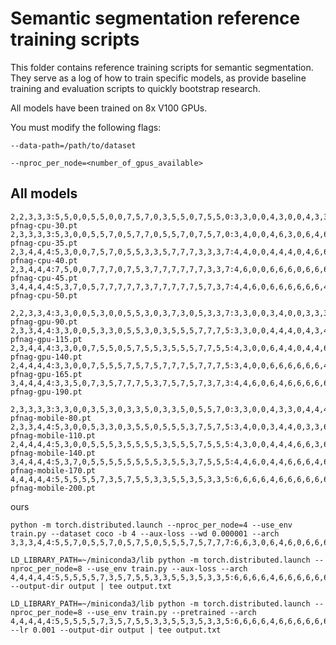 # Semantic segmentation reference training scripts

This folder contains reference training scripts for semantic segmentation.
They serve as a log of how to train specific models, as provide baseline
training and evaluation scripts to quickly bootstrap research.

All models have been trained on 8x V100 GPUs.

You must modify the following flags:

`--data-path=/path/to/dataset`

`--nproc_per_node=<number_of_gpus_available>`

## All models
```
2,2,3,3,3:5,5,0,0,5,5,0,0,7,5,7,0,3,5,5,0,7,5,5,0:3,3,0,0,4,3,0,0,4,3,3,0,6,4,4,0,6,6,6,0 pfnag-cpu-30.pt
2,3,3,3,3:5,3,0,0,5,5,7,0,5,7,7,0,5,5,7,0,7,5,7,0:3,4,0,0,4,6,3,0,6,4,6,0,6,6,6,0,6,6,6,0 pfnag-cpu-35.pt
2,3,4,4,4:5,3,0,0,7,5,7,0,5,5,3,3,5,7,7,7,3,3,3,7:4,4,0,0,4,4,4,0,4,6,6,4,6,4,6,6,6,6,6,4 pfnag-cpu-40.pt
2,3,4,4,4:7,5,0,0,7,7,7,0,7,5,3,7,7,7,7,7,7,3,3,7:4,6,0,0,6,6,6,0,6,6,6,6,6,6,6,6,6,6,6,6 pfnag-cpu-45.pt
3,4,4,4,4:5,3,7,0,5,7,7,7,7,7,3,7,7,7,7,7,5,7,3,7:4,4,6,0,6,6,6,6,6,6,4,6,6,6,6,6,6,6,6,6 pfnag-cpu-50.pt

2,2,3,3,4:3,3,0,0,5,3,0,0,5,5,3,0,3,7,3,0,5,3,3,7:3,3,0,0,3,4,0,0,3,3,3,0,4,3,4,0,6,6,6,3 pfnag-gpu-90.pt
2,3,3,4,4:3,3,0,0,5,3,3,0,5,5,3,0,3,5,5,5,7,7,7,5:3,3,0,0,4,4,4,0,4,3,4,0,6,4,6,4,6,6,6,4 pfnag-gpu-115.pt
2,3,4,4,4:3,3,0,0,7,5,5,0,5,7,5,5,3,5,5,5,7,7,5,5:4,3,0,0,6,4,4,0,4,4,6,6,6,6,6,6,6,6,6,4 pfnag-gpu-140.pt
2,4,4,4,4:3,3,0,0,7,5,5,5,7,5,7,5,7,7,7,5,7,7,7,5:3,4,0,0,6,6,6,6,6,6,4,6,6,6,6,6,6,6,6,6 pfnag-gpu-165.pt
3,4,4,4,4:3,3,5,0,7,3,5,7,7,7,5,3,7,5,7,5,7,3,7,3:4,4,6,0,6,4,6,6,6,6,6,6,6,6,6,6,6,6,6,6 pfnag-gpu-190.pt

2,3,3,3,3:3,3,0,0,3,5,3,0,3,3,5,0,3,3,5,0,5,5,7,0:3,3,0,0,4,3,3,0,4,4,4,0,4,6,6,0,6,6,3,0 pfnag-mobile-80.pt
2,3,3,4,4:5,3,0,0,5,3,3,0,3,5,5,0,5,5,5,3,7,5,7,5:3,4,0,0,3,4,4,0,3,3,6,0,4,6,6,6,6,6,6,6 pfnag-mobile-110.pt
2,4,4,4,4:5,3,0,0,5,5,5,3,5,5,5,5,3,5,5,5,7,5,5,5:4,3,0,0,4,4,4,6,6,3,6,3,6,6,4,6,6,6,6,3 pfnag-mobile-140.pt
3,4,4,4,4:5,3,7,0,5,5,5,5,5,5,5,5,3,5,5,3,7,5,5,5:4,4,6,0,4,4,6,6,6,4,6,6,6,6,4,6,6,6,6,6 pfnag-mobile-170.pt
4,4,4,4,4:5,5,5,5,5,7,3,5,7,5,5,3,3,5,5,3,5,3,3,5:6,6,6,6,4,6,6,6,6,6,6,6,6,6,6,6,6,6,6,6 pfnag-mobile-200.pt
```

ours
```
python -m torch.distributed.launch --nproc_per_node=4 --use_env train.py --dataset coco -b 4 --aux-loss --wd 0.000001 --arch 3,3,3,4,4:5,5,7,0,5,5,7,0,5,7,5,0,5,5,5,7,5,7,7,7:6,6,3,0,6,4,6,0,6,6,6,0,6,6,6,4,6,6,4,4

LD_LIBRARY_PATH=~/miniconda3/lib python -m torch.distributed.launch --nproc_per_node=8 --use_env train.py --aux-loss --arch 4,4,4,4,4:5,5,5,5,5,7,3,5,7,5,5,3,3,5,5,3,5,3,3,5:6,6,6,6,4,6,6,6,6,6,6,6,6,6,6,6,6,6,6,6 --output-dir output | tee output.txt

LD_LIBRARY_PATH=~/miniconda3/lib python -m torch.distributed.launch --nproc_per_node=8 --use_env train.py --pretrained --arch 4,4,4,4,4:5,5,5,5,5,7,3,5,7,5,5,3,3,5,5,3,5,3,3,5:6,6,6,6,4,6,6,6,6,6,6,6,6,6,6,6,6,6,6,6 --lr 0.001 --output-dir output | tee output.txt
```
